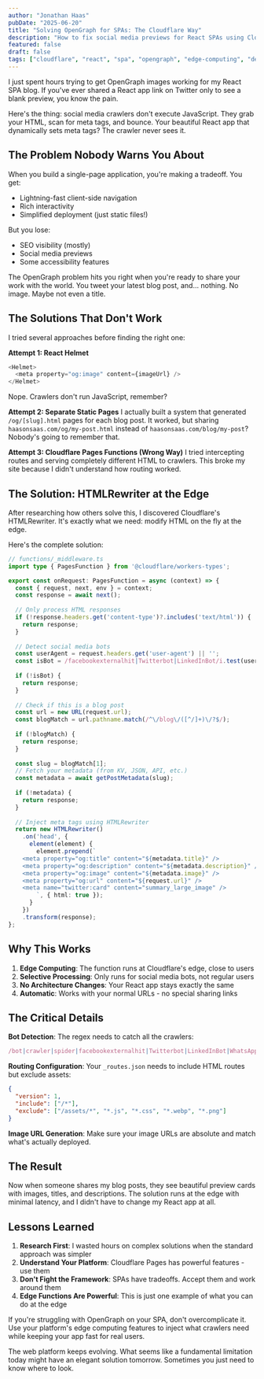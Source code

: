 ```yaml
---
author: "Jonathan Haas"
pubDate: "2025-06-20"
title: "Solving OpenGraph for SPAs: The Cloudflare Way"
description: "How to fix social media previews for React SPAs using Cloudflare's edge functions - no SSR required"
featured: false
draft: false
tags: ["cloudflare", "react", "spa", "opengraph", "edge-computing", "developer-experience"]
---
```


I just spent hours trying to get OpenGraph images working for my React SPA blog. If you've ever shared a React app link on Twitter only to see a blank preview, you know the pain.

Here's the thing: social media crawlers don't execute JavaScript. They grab your HTML, scan for meta tags, and bounce. Your beautiful React app that dynamically sets meta tags? The crawler never sees it.

## The Problem Nobody Warns You About

When you build a single-page application, you're making a tradeoff. You get:

- Lightning-fast client-side navigation
- Rich interactivity
- Simplified deployment (just static files!)

But you lose:

- SEO visibility (mostly)
- Social media previews
- Some accessibility features

The OpenGraph problem hits you right when you're ready to share your work with the world. You tweet your latest blog post, and... nothing. No image. Maybe not even a title.

## The Solutions That Don't Work

I tried several approaches before finding the right one:

**Attempt 1: React Helmet**

```javascript
<Helmet>
  <meta property="og:image" content={imageUrl} />
</Helmet>
```

Nope. Crawlers don't run JavaScript, remember?

**Attempt 2: Separate Static Pages**
I actually built a system that generated `/og/[slug].html` pages for each blog post. It worked, but sharing `haasonsaas.com/og/my-post.html` instead of `haasonsaas.com/blog/my-post`? Nobody's going to remember that.

**Attempt 3: Cloudflare Pages Functions (Wrong Way)**
I tried intercepting routes and serving completely different HTML to crawlers. This broke my site because I didn't understand how routing worked.

## The Solution: HTMLRewriter at the Edge

After researching how others solve this, I discovered Cloudflare's HTMLRewriter. It's exactly what we need: modify HTML on the fly at the edge.

Here's the complete solution:

```typescript
// functions/_middleware.ts
import type { PagesFunction } from '@cloudflare/workers-types';

export const onRequest: PagesFunction = async (context) => {
  const { request, next, env } = context;
  const response = await next();
  
  // Only process HTML responses
  if (!response.headers.get('content-type')?.includes('text/html')) {
    return response;
  }
  
  // Detect social media bots
  const userAgent = request.headers.get('user-agent') || '';
  const isBot = /facebookexternalhit|Twitterbot|LinkedInBot/i.test(userAgent);
  
  if (!isBot) {
    return response;
  }
  
  // Check if this is a blog post
  const url = new URL(request.url);
  const blogMatch = url.pathname.match(/^\/blog\/([^/]+)\/?$/);
  
  if (!blogMatch) {
    return response;
  }
  
  const slug = blogMatch[1];
  // Fetch your metadata (from KV, JSON, API, etc.)
  const metadata = await getPostMetadata(slug);
  
  if (!metadata) {
    return response;
  }
  
  // Inject meta tags using HTMLRewriter
  return new HTMLRewriter()
    .on('head', {
      element(element) {
        element.prepend(`
    <meta property="og:title" content="${metadata.title}" />
    <meta property="og:description" content="${metadata.description}" />
    <meta property="og:image" content="${metadata.image}" />
    <meta property="og:url" content="${request.url}" />
    <meta name="twitter:card" content="summary_large_image" />
        `, { html: true });
      }
    })
    .transform(response);
};
```

## Why This Works

1. **Edge Computing**: The function runs at Cloudflare's edge, close to users
2. **Selective Processing**: Only runs for social media bots, not regular users
3. **No Architecture Changes**: Your React app stays exactly the same
4. **Automatic**: Works with your normal URLs - no special sharing links

## The Critical Details

**Bot Detection**: The regex needs to catch all the crawlers:

```javascript
/bot|crawler|spider|facebookexternalhit|Twitterbot|LinkedInBot|WhatsApp|Slack|Discord|telegram/i
```

**Routing Configuration**: Your `_routes.json` needs to include HTML routes but exclude assets:

```json
{
  "version": 1,
  "include": ["/*"],
  "exclude": ["/assets/*", "*.js", "*.css", "*.webp", "*.png"]
}
```

**Image URL Generation**: Make sure your image URLs are absolute and match what's actually deployed.

## The Result

Now when someone shares my blog posts, they see beautiful preview cards with images, titles, and descriptions. The solution runs at the edge with minimal latency, and I didn't have to change my React app at all.

## Lessons Learned

1. **Research First**: I wasted hours on complex solutions when the standard approach was simpler
2. **Understand Your Platform**: Cloudflare Pages has powerful features - use them
3. **Don't Fight the Framework**: SPAs have tradeoffs. Accept them and work around them
4. **Edge Functions Are Powerful**: This is just one example of what you can do at the edge

If you're struggling with OpenGraph on your SPA, don't overcomplicate it. Use your platform's edge computing features to inject what crawlers need while keeping your app fast for real users.

The web platform keeps evolving. What seems like a fundamental limitation today might have an elegant solution tomorrow. Sometimes you just need to know where to look.
